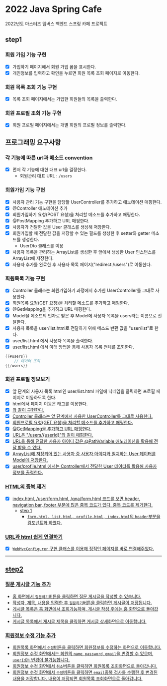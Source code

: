 # 2022 Java Spring Cafe

2022년도 마스터즈 멤버스 백엔드 스프링 카페 프로젝트


## step1

### 회원 가입 기능 구현
* [x] 가입하기 페이지에서 회원 가입 폼을 표시한다.
* [x] 개인정보를 입력하고 확인을 누르면 회원 목록 조회 페이지로 이동한다.
  
### 회원 목록 조회 기능 구현
* [x] 목록 조회 페이지에서는 가입한 회원들의 목록을 출력한다.


### 회원 프로필 조회 기능 구현
* [x] 회원 프로필 페이지에서는 개별 회원의 프로필 정보를 출력한다.



## 프로그래밍 요구사항
### 각 기능에 따른 url과 메소드 convention
* [x] 먼저 각 기능에 대한 대표 url을 결정한다.
  * 회원관리 대표 URL : `/users`


### 회원가입 기능 구현
* [x] 사용자 관리 기능 구현을 담당할 UserController를 추가하고 애노테이션 매핑한다.
* [x] @Controller 애노테이션 추가
* [x] 회원가입하기 요청(POST 요청)을 처리할 메소드를 추가하고 매핑한다.
* [x] @PostMapping 추가하고 URL 매핑한다.
* [x] 사용자가 전달한 값을 User 클래스를 생성해 저장한다.
* [x] 회원가입할 때 전달한 값을 저장할 수 있는 필드를 생성한 후 setter와 getter 메소드를 생성한다.
  * UserDto 클래스를 이용
* [x] 사용자 목록을 관리하는 ArrayList를 생성한 후 앞에서 생성한 User 인스턴스를 ArrayList에 저장한다.
* [x] 사용자 추가를 완료한 후 사용자 목록 페이지("redirect:/users")로 이동한다.

### 회원목록 기능 구현
* [x] Controller 클래스는 회원가입하기 과정에서 추가한 UserController를 그대로 사용한다.
* [x] 회원목록 요청(GET 요청)을 처리할 메소드를 추가하고 매핑한다.
* [x] @GetMapping을 추가하고 URL 매핑한다.
* [x] Model을 메소드의 인자로 받은 후 Model에 사용자 목록을 users라는 이름으로 전달한다.
* [x] 사용자 목록을 user/list.html로 전달하기 위해 메소드 반환 값을 "user/list"로 한다.
* [x] user/list.html 에서 사용자 목록을 출력한다.
* [x] user/list.html 에서 아래 방법을 통해 사용자 목록 전체를 조회한다.
```java
{{#users}}
    // 데이터 조회
{{/users}}
```

### 회원 프로필 정보보기
* [x] 앞 단계의 사용자 목록 html인 user/list.html 파일에 닉네임을 클릭하면 프로필 페이지로 이동하도록 한다.
* [x] html에서 페이지 이동은 <a /> 태그를 이용한다.
* [x] <a href="/users/{{userId}}" />와 같이 구현한다.
* [x] Controller 클래스는 앞 단계에서 사용한 UserController를 그대로 사용한다.
* [x] 회원프로필 요청(GET 요청)을 처리할 메소드를 추가하고 매핑한다.
* [x] @GetMapping을 추가하고 URL 매핑한다.
* [x] URL은 "/users/{userId}"와 같이 매핑한다.
* [x] URL을 통해 전달한 사용자 아이디 값은 @PathVariable 애노테이션을 활용해 전달 받을 수 있다.
* [x] ArrayList에 저장되어 있는 사용자 중 사용자 아이디와 일치하는 User 데이터를 Model에 저장한다.
* [x] user/profile.html 에서는 Controller에서 전달한 User 데이터를 활용해 사용자 정보를 출력한다.

### HTML의 중복 제거
* [x] index.html, /user/form.html, /qna/form.html 코드를 보면 header, navigation bar, footer 부분에 많은 중복 코드가 있다. 중복 코드를 제거한다.
  * step 1
    * `form.html, list.html, profile.html, index.html`의 `header`부분을 컴포넌트화 하였다.

### URL과 html 쉽게 연결하기
* [x] `WebMvcConfigurer` 구현 클래스를 이용해 정적인 페이지를 바로 연결해주었다. 


<hr>


## step2
### 질문 게시글 기능 추가
* 홈 화면에서 `질문하기`버튼을 클릭하면 질문 게시글을 작성할 수 있습니다.
* 작성자, 제목, 내용을 입력한 후 `질문하기`버튼을 클릭하면 게시글이 저장됩니다.
* 게시글 목록은 홈 화면에서 조회가능하며, 게시글 작성 후에는 홈 화면으로 돌아갑니다.
* 게시글 목록에서 게시글 제목을 클릭하면 게시글 상세화면으로 이동합니다.

### 회원정보 수정 기능 추가
* 회원목록 화면에서 `수정`버튼을 클릭하면 회원정보를 수정하는 화면으로 이동합니다.
* 회원정보 수정 화면에서는 회원의 `name`, `password`, `email`을 변경할 수 있으며, `userId`는 변경이 불가능합니다.
* 회원정보 수정 화면에서 `취소`버튼을 클릭하면 회원목록 조회화면으로 돌아갑니다.
* 회원정보 수정 화면에서 `수정`버튼을 클릭하면 `email`중복 검사를 수행한 후 변경된 내용을 저장합니다. 내용이 저장되면 회원목록 조회화면으로 돌아갑니다.